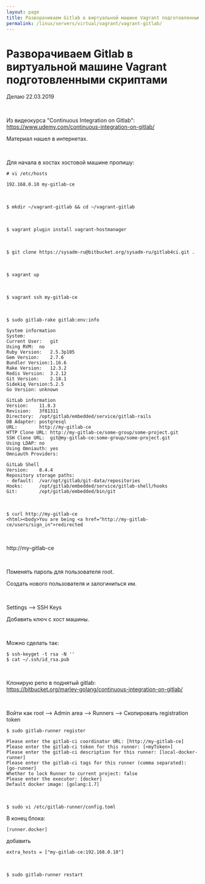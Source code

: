 ```yaml
---
layout: page
title: Разворачиваем Gitlab в виртуальной машине Vagrant подготовленными скриптами
permalink: /linux/servers/virtual/vagrant/vagrant-gitlab/
---
```


# Разворачиваем Gitlab в виртуальной машине Vagrant подготовленными скриптами

Делаю 22.03.2019

<br/>

Из видеокурса "Continuous Integration on Gitlab":  
https://www.udemy.com/continuous-integration-on-gitlab/

Материал нашел в интернетах.

<br/>

Для начала в хостах хостовой машине пропишу:

    # vi /etc/hosts

    192.168.0.10 my-gitlab-ce

<br/>

    $ mkdir ~/vagrant-gitlab && cd ~/vagrant-gitlab

<br/>

    $ vagrant plugin install vagrant-hostmanager

<br/>

    $ git clone https://sysadm-ru@bitbucket.org/sysadm-ru/gitlab4ci.git .

<br/>

    $ vagrant up

 <br/>

    $ vagrant ssh my-gitlab-ce

 <br/>

    $ sudo gitlab-rake gitlab:env:info

    System information
    System:
    Current User:	git
    Using RVM:	no
    Ruby Version:	2.5.3p105
    Gem Version:	2.7.6
    Bundler Version:1.16.6
    Rake Version:	12.3.2
    Redis Version:	3.2.12
    Git Version:	2.18.1
    Sidekiq Version:5.2.5
    Go Version:	unknown

    GitLab information
    Version:	11.8.3
    Revision:	3f81311
    Directory:	/opt/gitlab/embedded/service/gitlab-rails
    DB Adapter:	postgresql
    URL:		http://my-gitlab-ce
    HTTP Clone URL:	http://my-gitlab-ce/some-group/some-project.git
    SSH Clone URL:	git@my-gitlab-ce:some-group/some-project.git
    Using LDAP:	no
    Using Omniauth:	yes
    Omniauth Providers:

    GitLab Shell
    Version:	8.4.4
    Repository storage paths:
    - default: 	/var/opt/gitlab/git-data/repositories
    Hooks:		/opt/gitlab/embedded/service/gitlab-shell/hooks
    Git:		/opt/gitlab/embedded/bin/git

<br/>

    $ curl http://my-gitlab-ce
    <html><body>You are being <a href="http://my-gitlab-ce/users/sign_in">redirected

<br/>

http://my-gitlab-ce

<br/>

Поменять пароль для пользователя root.

Создать нового пользователя и залогиниться им.

<br/>

Settings --> SSH Keys

Добавить ключ с хост машины.

<br/>

Можно сделать так:

    $ ssh-keyget -t rsa -N ''
    $ cat ~/.ssh/id_rsa.pub

<br/>

Клонирую репо в поднятый gitlab:  
https://bitbucket.org/marley-golang/continuous-integration-on-gitlab/

<br/>

Войти как root --> Admin area --> Runners --> Скопировать registration token

    $ sudo gitlab-runner register

    Please enter the gitlab-ci coordinator URL: [http://my-gitlab-ce]
    Please enter the gitlab-ci token for this runner: [<myToken>]
    Please enter the gitlab-ci description for this runner: [local-docker-runner]
    Please enter the gitlab-ci tags for this runner (comma separated): [go-runner]
    Whether to lock Runner to current project: false
    Please enter the executor: [docker]
    Default docker image: [golang:1.7]

<br/>

    $ sudo vi /etc/gitlab-runner/config.toml

В конец блока:

    [runner.docker]

добавить

    extra_hosts = ["my-gitlab-ce:192.168.0.10"]

<br/>

    $ sudo gitlab-runner restart
